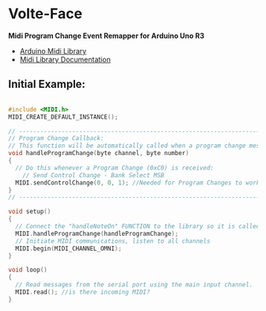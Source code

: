 # Volte-Face
**Midi Program Change Event Remapper for Arduino Uno R3**

- [Arduino Midi Library](https://github.com/FortySevenEffects/arduino_midi_library)
- [Midi Library Documentation](http://arduinomidilib.fortyseveneffects.com/index.html)

## Initial Example:

```c

#include <MIDI.h>
MIDI_CREATE_DEFAULT_INSTANCE();

// ----------------------------------------------------------------------------------------------
// Program Change Callback:
// This function will be automatically called when a program change message has been received.
void handleProgramChange(byte channel, byte number)
{
  // Do this whenever a Program Change (0xC0) is received:
    // Send Control Change - Bank Select MSB
  MIDI.sendControlChange(0, 0, 1); //Needed for Program Changes to work?
}
// ----------------------------------------------------------------------------------------------

void setup()
{
  // Connect the "handleNoteOn" FUNCTION to the library so it is called upon reception of a ProgramChange.
  MIDI.handleProgramChange(handleProgramChange);
  // Initiate MIDI communications, listen to all channels
  MIDI.begin(MIDI_CHANNEL_OMNI); 
}

void loop()
{
  // Read messages from the serial port using the main input channel.
  MIDI.read(); //is there incoming MIDI?
}

```
